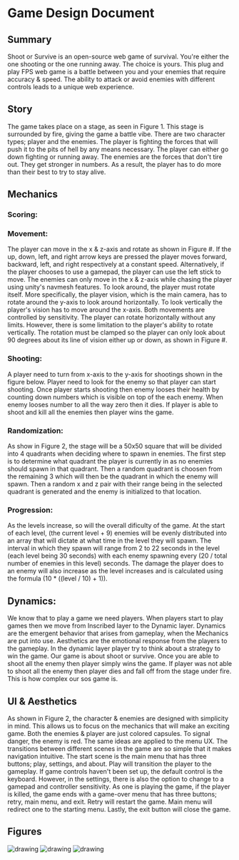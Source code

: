 # Game Design Document

## Summary

Shoot or Survive is an open-source web game of survival. You're either the one shooting or the one running away. The choice is yours. This plug and play FPS web game is a battle between you and your enemies that require accuracy & speed. The ability to attack or avoid enemies with different controls leads to a unique web experience.

## Story

The game takes place on a stage, as seen in Figure 1. This stage is surrounded by fire, giving the game a battle vibe. There are two character types; player and the enemies. The player is fighting the forces that will push it to the pits of hell by any means necessary. The player can either go down fighting or running away. The enemies are the forces that don't tire out. They get stronger in numbers. As a result, the player has to do more than their best to try to stay alive.

## Mechanics


### Scoring:


### Movement:

The player can move in the x & z-axis and rotate as shown in Figure #. If the up, down, left, and right arrow keys are pressed the player moves forward, backward, left, and right respectively at a constant speed. Alternatively, if the player chooses to use a gamepad, the player can use the left stick to move. The enemies can only move in the x & z-axis while chasing the player using unity's navmesh features. To look around, the player must rotate itself. More specifically, the player vision, which is the main camera, has to rotate around the y-axis to look around horizontally. To look vertically the player's vision has to move around the x-axis. Both movements are controlled by sensitivity. The player can rotate horizontally without any limits. However, there is some limitation to the player's ability to rotate vertically. The rotation must be clamped so the player can only look about 90 degrees about its line of vision either up or down, as shown in Figure #.

### Shooting:
A player need to turn from x-axis to the y-axis for shootings shown in the figure below. Player need to look for the enemy so that player can start shooting. Once player starts shooting then enemy looses their health by counting down numbers which is visible on top of the each enemy. When enemy looses number to all the way zero then it dies. If player is able to shoot and kill all the enemies then player wins the game.

### Randomization:
As show in Figure 2, the stage will be a 50x50 square that will be divided into 4 quadrants when deciding where to spawn in enemies. The first step is to determine what quadrant the player is currently in as no enemies should spawn in that quadrant. Then a random quadrant is choosen from the remaining 3 which will then be the quadrant in which the enemy will spawn. Then a random x and z pair with their range being in the selected quadrant is generated and the enemy is initialized to that location.

### Progression:
As the levels increase, so will the overall dificulty of the game. At the start of each level, (the current level + 9) enemies will be evenly distributed into an array that will dictate at what time in the level they will spawn. The interval in which they spawn will range from 2 to 22 seconds in the level (each level being 30 seconds) with each enemy spawning every (20 / total number of enemies in this level) seconds. The damage the player does to an enemy will also increase as the level increases and is calculated using the formula (10 * ((level / 10) + 1)).

## Dynamics: 
We know that to play a game we need players. When players start to play games then we move from Inscribed layer to the Dynamic layer.  Dynamics are the emergent behavior that arises from gameplay, when the Mechanics are put into use. Aesthetics are the emotional response from the players to the gameplay. In the dynamic layer player try to think about a strategy to win the game. Our game is about shoot or survive. Once you are able to shoot all the enemy then player simply wins the game. If player was not able to shoot all the enemy then player dies and fall off from the stage under fire. This is how complex our sos game is. 


## UI & Aesthetics

As shown in Figure 2, the character & enemies are designed with simplicity in mind. This allows us to focus on the mechanics that will make an exciting game. Both the enemies & player are just colored capsules. To signal danger, the enemy is red. The same ideas are applied to the menu UX. The transitions between different scenes in the game are so simple that it makes navigation intuitive. The start scene is the main menu that has three buttons; play, settings, and about. Play will transition the player to the gameplay. If game controls haven't been set up, the default control is the keyboard. However, in the settings, there is also the option to change to a gamepad and controller sensitivity. As one is playing the game, if the player is killed, the game ends with a game-over menu that has three buttons; retry, main menu, and exit. Retry will restart the game. Main menu will redirect one to the starting menu. Lastly, the exit button will close the game.


## Figures

![drawing](https://i.imgur.com/qnyP7O2.png)
![drawing](https://i.imgur.com/oJuMwzn.png)
![drawing](https://i.imgur.com/zkVP1iN.png)



